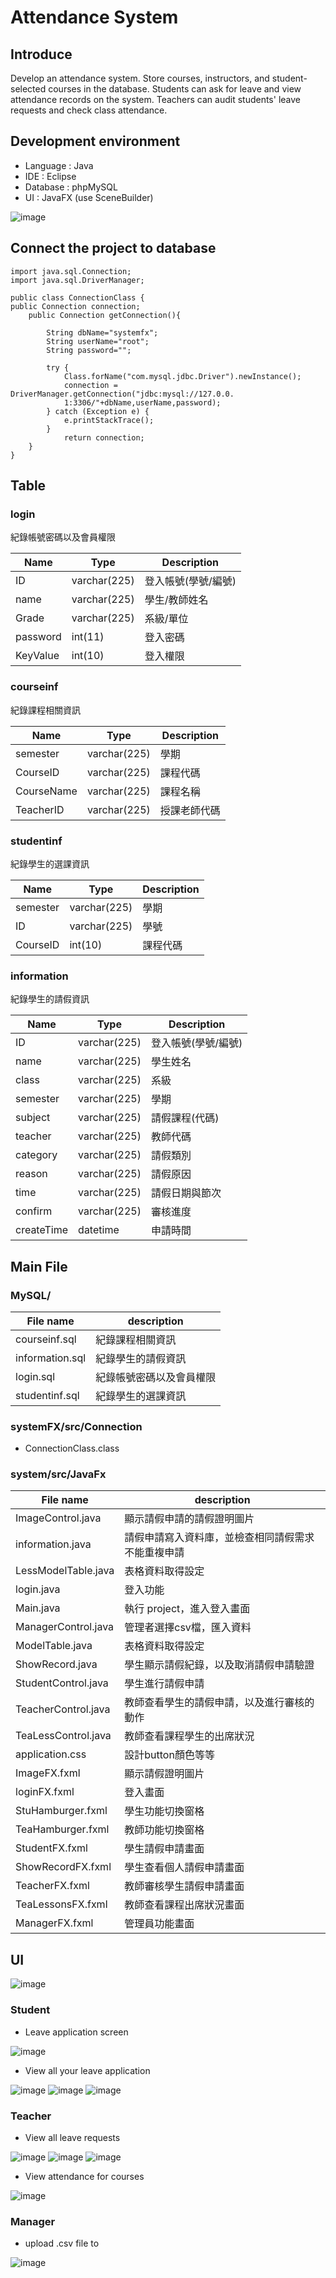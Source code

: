 # Attendance System

## Introduce
Develop an attendance system.
Store courses, instructors, and student-selected courses in the database.
Students can ask for leave and view attendance records on the system.
Teachers can audit students' leave requests and check class attendance.

## Development environment
- Language : Java
- IDE : Eclipse
- Database : phpMySQL
- UI : JavaFX (use SceneBuilder)

![image](https://user-images.githubusercontent.com/51469882/151664538-7b6a0b48-78d6-43c5-8d22-a9e589301749.png)

## Connect the project to database

```
import java.sql.Connection;
import java.sql.DriverManager;

public class ConnectionClass {
public Connection connection;
    public Connection getConnection(){

        String dbName="systemfx";
        String userName="root";
        String password="";

        try {
            Class.forName("com.mysql.jdbc.Driver").newInstance();
            connection = DriverManager.getConnection("jdbc:mysql://127.0.0.
            1:3306/"+dbName,userName,password);
        } catch (Exception e) {
            e.printStackTrace();
        }  
            return connection;
    }
}
```

## Table
### login

紀錄帳號密碼以及會員權限

|Name |Type|Description|
|-----|--------|--------|
|ID|varchar(225)|登入帳號(學號/編號)|
|name|varchar(225)|學生/教師姓名|
|Grade|varchar(225)|系級/單位|
|password|int(11)|登入密碼|
|KeyValue|int(10)|登入權限|

### courseinf

紀錄課程相關資訊

|Name |Type|Description|
|-----|--------|--------|
|semester|varchar(225)|學期|
|CourseID|varchar(225)|課程代碼|
|CourseName|varchar(225)|課程名稱|
|TeacherID|varchar(225)|授課老師代碼|

### studentinf

紀錄學生的選課資訊

|Name |Type|Description|
|-----|--------|--------|
|semester|varchar(225)|學期|
|ID|varchar(225)|學號|
|CourseID|int(10)|課程代碼|

### information

紀錄學生的請假資訊

|Name |Type|Description|
|-----|--------|--------|
|ID|varchar(225)|登入帳號(學號/編號)|
|name|varchar(225)|學生姓名|
|class|varchar(225)|系級|
|semester|varchar(225)|學期|
|subject|varchar(225)|請假課程(代碼)|
|teacher|varchar(225)|教師代碼|
|category|varchar(225)|請假類別|
|reason|varchar(225)|請假原因|
|time|varchar(225)|請假日期與節次|
|confirm|varchar(225)|審核進度|
|createTime|datetime|申請時間|

## Main File
### MySQL/

|File name |description|
|-----|--------|
|courseinf.sql|紀錄課程相關資訊|
|information.sql|紀錄學生的請假資訊|
|login.sql|紀錄帳號密碼以及會員權限|
|studentinf.sql|紀錄學生的選課資訊|

### systemFX/src/Connection
- ConnectionClass.class

### system/src/JavaFx

|File name |description|
|-----|--------|
|ImageControl.java|顯示請假申請的請假證明圖片|
|information.java|請假申請寫入資料庫，並檢查相同請假需求不能重複申請|
|LessModelTable.java|表格資料取得設定|
|login.java|登入功能|
|Main.java|執行 project，進入登入畫面|
|ManagerControl.java|管理者選擇csv檔，匯入資料|
|ModelTable.java|表格資料取得設定|
|ShowRecord.java|學生顯示請假紀錄，以及取消請假申請驗證|
|StudentControl.java|學生進行請假申請|
|TeacherControl.java|教師查看學生的請假申請，以及進行審核的動作|
|TeaLessControl.java|教師查看課程學生的出席狀況|
|application.css|設計button顏色等等|
|ImageFX.fxml|顯示請假證明圖片|
|loginFX.fxml|登入畫面|
|StuHamburger.fxml|學生功能切換窗格|
|TeaHamburger.fxml|教師功能切換窗格|
|StudentFX.fxml|學生請假申請畫面|
|ShowRecordFX.fxml|學生查看個人請假申請畫面|
|TeacherFX.fxml|教師審核學生請假申請畫面|
|TeaLessonsFX.fxml|教師查看課程出席狀況畫面|
|ManagerFX.fxml|管理員功能畫面|

## UI

![image](https://user-images.githubusercontent.com/51469882/179345116-1b416929-7ba5-4f76-acf4-637abe58cdc8.png)

### Student
- Leave application screen

![image](https://user-images.githubusercontent.com/51469882/179345131-6a342b6c-f4d6-40d2-be97-c3566a1ca0ab.png)

- View all your leave application

![image](https://user-images.githubusercontent.com/51469882/179345143-cbfcfbf8-936b-4a78-ac42-c64911dd14e5.png)
![image](https://user-images.githubusercontent.com/51469882/179345147-41636e7f-60b7-4f55-9aa9-69a4e0511db4.png)
![image](https://user-images.githubusercontent.com/51469882/179345149-10b41a63-7c03-43ed-ae90-45269f5df262.png)

### Teacher
- View all leave requests

![image](https://user-images.githubusercontent.com/51469882/179345160-5a97b12c-d5d9-4183-9d00-c2bd5f85048b.png)
![image](https://user-images.githubusercontent.com/51469882/179345167-a3d2941a-6f9c-4c56-9077-7d840ae12b03.png)
![image](https://user-images.githubusercontent.com/51469882/179345172-b090591e-55a8-4ae7-9f6a-a25877c51b0c.png)

- View attendance for courses

![image](https://user-images.githubusercontent.com/51469882/179346711-88aec1df-2eac-4da1-948d-0814e0d6b2f9.png)

### Manager
- upload .csv file to 

![image](https://user-images.githubusercontent.com/51469882/179345179-3d2dbc65-d8a7-464f-91b1-3a0e311f42cd.png)
